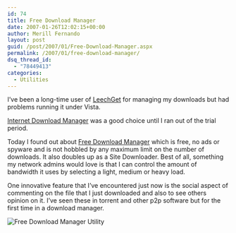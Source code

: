 ```yaml
---
id: 74
title: Free Download Manager
date: 2007-01-26T12:02:15+00:00
author: Merill Fernando
layout: post
guid: /post/2007/01/Free-Download-Manager.aspx
permalink: /2007/01/free-download-manager/
dsq_thread_id:
  - "78449413"
categories:
  - Utilities
---
```

<p>I&rsquo;ve been a long-time user of <a href="http://www.leechget.net/">LeechGet</a><font color="#0066cc"> </font>for managing my downloads but had problems running it under Vista.</p>
<p><a href="http://www.internetdownloadmanager.com/">Internet Download Manager</a> was a good choice until I ran out of the trial period.</p>
<p>Today I found out about <a href="http://www.freedownloadmanager.org/">Free Download Manager</a> which is free, no ads or spyware and is not hobbled by any maximum limit on the number of downloads. It also doubles&nbsp;up as a Site Downloader. Best of all, something my network admins would love is that I can control the amount of bandwidth it uses by selecting a light, medium or heavy load.</p>
<p>One innovative feature that I&rsquo;ve encountered just now is the social aspect of commenting on the file that I just downloaded and also to see others opinion on it. I&rsquo;ve seen these in torrent and other p2p software but for the first time in a download manager.</p>
<p><img alt="Free Download Manager Utility" src="http://www.merill.net/FreeDownloadManagerScreenshot.png" border="0" /></p>